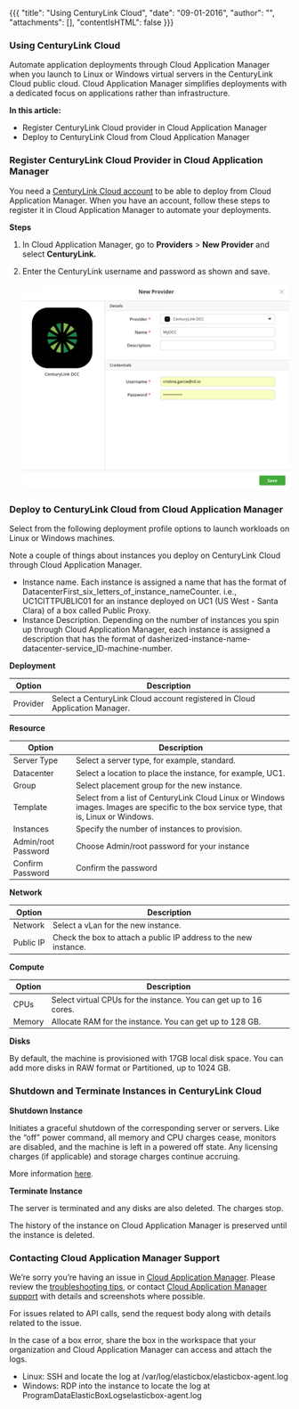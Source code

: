 {{{
"title": "Using CenturyLink Cloud",
"date": "09-01-2016",
"author": "",
"attachments": [],
"contentIsHTML": false
}}}


### Using CenturyLink Cloud

Automate application deployments through Cloud Application Manager when you launch to Linux or Windows virtual servers in the CenturyLink Cloud public cloud. Cloud Application Manager simplifies deployments with a dedicated focus on applications rather than infrastructure.

**In this article:**

* Register CenturyLink Cloud provider in Cloud Application Manager
* Deploy to CenturyLink Cloud from Cloud Application Manager

### Register CenturyLink Cloud Provider in Cloud Application Manager

You need a [CenturyLink Cloud account](//www.ctl.io/) to be able to deploy from Cloud Application Manager. When you have an account, follow these steps to register it in Cloud Application Manager to automate your deployments.

**Steps**

1. In Cloud Application Manager, go to **Providers** > **New Provider** and select **CenturyLink.**

2. Enter the CenturyLink username and password as shown and save.

   ![centurylink-add-provider-credentials-1.png](../../images/cloud-application-manager/centurylink-add-provider-credentials-1.png)

### Deploy to CenturyLink Cloud from Cloud Application Manager

Select from the following deployment profile options to launch workloads on Linux or Windows machines.

Note a couple of things about instances you deploy on CenturyLink Cloud through Cloud Application Manager.

* Instance name. Each instance is assigned a name that has the format of DatacenterFirst_six_letters_of_instance_nameCounter. i.e., UC1CITTPUBLIC01 for an instance deployed on UC1 (US West - Santa Clara) of a box called Public Proxy.
* Instance Description. Depending on the number of instances you spin up through Cloud Application Manager, each instance is assigned a description that has the format of dasherized-instance-name-datacenter-service_ID-machine-number.

**Deployment**

| Option | Description |
|--------|-------------|
| Provider |  Select a CenturyLink Cloud account registered in Cloud Application Manager. |


**Resource**

| Option | Description |
|--------|-------------|
| Server Type | Select a server type, for example, standard. |
| Datacenter | Select a location to place the instance, for example, UC1. |
| Group |	Select placement group for the new instance. |
| Template | Select from a list of CenturyLink Cloud Linux or Windows images. Images are specific to the box service type, that is, Linux or Windows. |
| Instances | Specify the number of instances to provision. |
| Admin/root Password | Choose Admin/root password for your instance |
| Confirm Password | Confirm the password |


**Network**

| Option | Description |
|--------|-------------|
| Network |	Select a vLan for the new instance. |
| Public IP	| Check the box to attach a public IP address to the new instance. |


**Compute**

| Option | Description |
|--------|-------------|
| CPUs | Select virtual CPUs for the instance. You can get up to 16 cores. |
| Memory | Allocate RAM for the instance. You can get up to 128 GB. |

**Disks**

By default, the machine is provisioned with 17GB local disk space. You can add more disks in RAW format or Partitioned, up to 1024 GB.

### Shutdown and Terminate Instances in CenturyLink Cloud

**Shutdown Instance**

Initiates a graceful shutdown of the corresponding server or servers. Like the “off” power command, all memory and CPU charges cease, monitors are disabled, and the machine is left in a powered off state. Any licensing charges (if applicable) and storage charges continue accruing.

More information [here](https://www.ctl.io/guides/servers/server-power-operations/).

**Terminate Instance**

The server is terminated and any disks are also deleted. The charges stop.

The history of the instance on Cloud Application Manager is preserved until the instance is deleted.

### Contacting Cloud Application Manager Support

We’re sorry you’re having an issue in [Cloud Application Manager](https://www.ctl.io/cloud-application-manager/). Please review the [troubleshooting tips](../Troubleshooting/troubleshooting-tips.md), or contact [Cloud Application Manager support](mailto:incident@CenturyLink.com) with details and screenshots where possible.

For issues related to API calls, send the request body along with details related to the issue.

In the case of a box error, share the box in the workspace that your organization and Cloud Application Manager can access and attach the logs.
* Linux: SSH and locate the log at /var/log/elasticbox/elasticbox-agent.log
* Windows: RDP into the instance to locate the log at ProgramDataElasticBoxLogselasticbox-agent.log
